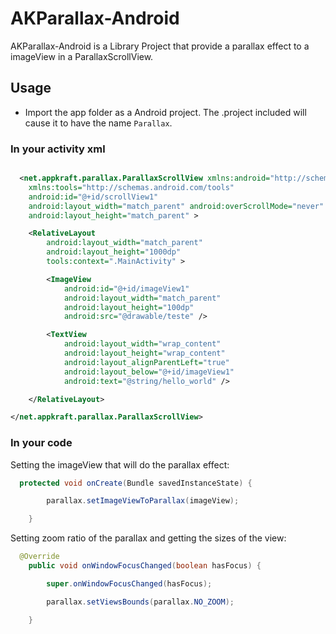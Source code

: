 AKParallax-Android 
================

AKParallax-Android  is a Library Project that provide a parallax effect to a imageView in a ParallaxScrollView.

## Usage

* Import the app folder as a Android project. The .project included will cause it to have the name `Parallax`.

### In your activity xml

``` xml

  <net.appkraft.parallax.ParallaxScrollView xmlns:android="http://schemas.android.com/apk/res/android"
    xmlns:tools="http://schemas.android.com/tools"
    android:id="@+id/scrollView1"
    android:layout_width="match_parent" android:overScrollMode="never"
    android:layout_height="match_parent" > 

    <RelativeLayout
        android:layout_width="match_parent"
        android:layout_height="1000dp"
        tools:context=".MainActivity" >

        <ImageView
            android:id="@+id/imageView1"
            android:layout_width="match_parent"
            android:layout_height="100dp"
            android:src="@drawable/teste" />

        <TextView
            android:layout_width="wrap_content"
            android:layout_height="wrap_content"
            android:layout_alignParentLeft="true"
            android:layout_below="@+id/imageView1"
            android:text="@string/hello_world" />

    </RelativeLayout>

</net.appkraft.parallax.ParallaxScrollView>

```

### In your code

Setting the imageView that will do the parallax effect:

``` java
  protected void onCreate(Bundle savedInstanceState) {

		parallax.setImageViewToParallax(imageView);

	}
```
Setting zoom ratio of the parallax and getting the sizes of the view:

``` java
  @Override
	public void onWindowFocusChanged(boolean hasFocus) {

		super.onWindowFocusChanged(hasFocus);

		parallax.setViewsBounds(parallax.NO_ZOOM);

	}
```
